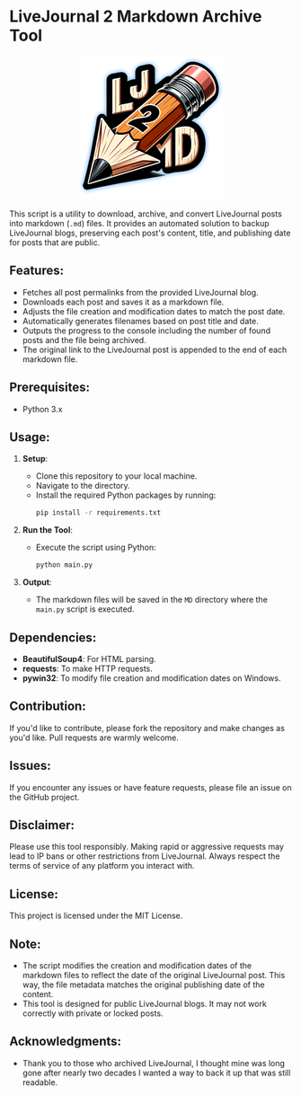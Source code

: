 # LiveJournal 2 Markdown Archive Tool
<p align="center">
  <img src="https://github.com/Jamisonfitz/livejournal2markdown/blob/main/assets/logo2.png" alt="Livejournal 2 Markdown">
</p>

This script is a utility to download, archive, and convert LiveJournal posts into markdown (`.md`) files. It provides an automated solution to backup LiveJournal blogs, preserving each post's content, title, and publishing date for posts that are public.

## Features:
- Fetches all post permalinks from the provided LiveJournal blog.
- Downloads each post and saves it as a markdown file.
- Adjusts the file creation and modification dates to match the post date.
- Automatically generates filenames based on post title and date.
- Outputs the progress to the console including the number of found posts and the file being archived.
- The original link to the LiveJournal post is appended to the end of each markdown file.

## Prerequisites:
- Python 3.x

## Usage:

1. **Setup**:
    - Clone this repository to your local machine.
    - Navigate to the directory.
    - Install the required Python packages by running:  
      ```bash
      pip install -r requirements.txt
      ```

2. **Run the Tool**:
    - Execute the script using Python:
      ```bash
      python main.py
      ```

3. **Output**:
    - The markdown files will be saved in the `MD` directory where the `main.py` script is executed.

## Dependencies:

- **BeautifulSoup4**: For HTML parsing.
- **requests**: To make HTTP requests.
- **pywin32**: To modify file creation and modification dates on Windows.

## Contribution:
If you'd like to contribute, please fork the repository and make changes as you'd like. Pull requests are warmly welcome.

## Issues:
If you encounter any issues or have feature requests, please file an issue on the GitHub project. 

## Disclaimer:
Please use this tool responsibly. Making rapid or aggressive requests may lead to IP bans or other restrictions from LiveJournal. Always respect the terms of service of any platform you interact with.

## License:
This project is licensed under the MIT License. 

## Note:
- The script modifies the creation and modification dates of the markdown files to reflect the date of the original LiveJournal post. This way, the file metadata matches the original publishing date of the content.
- This tool is designed for public LiveJournal blogs. It may not work correctly with private or locked posts.

## Acknowledgments:
- Thank you to those who archived LiveJournal, I thought mine was long gone after nearly two decades I wanted a way to back it up that was still readable.
